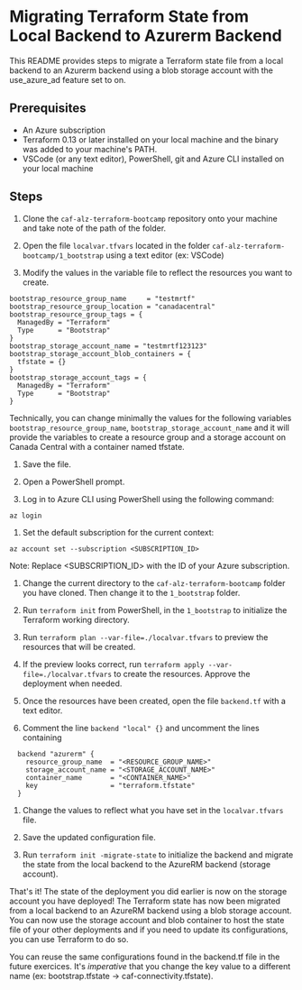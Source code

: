 # Migrating Terraform State from Local Backend to Azurerm Backend

This README provides steps to migrate a Terraform state file from a local backend to an Azurerm backend using a blob storage account with the use_azure_ad feature set to on.

## Prerequisites
- An Azure subscription
- Terraform 0.13 or later installed on your local machine and the binary was added to your machine's PATH.
- VSCode (or any text editor), PowerShell, git and Azure CLI installed on your local machine

## Steps

1. Clone the `caf-alz-terraform-bootcamp` repository onto your machine and take note of the path of the folder.

1. Open the file `localvar.tfvars` located in the folder `caf-alz-terraform-bootcamp/1_bootstrap` using a text editor (ex: VSCode)

1. Modify the values in the variable file to reflect the resources you want to create.

```hcl
bootstrap_resource_group_name     = "testmrtf"
bootstrap_resource_group_location = "canadacentral"
bootstrap_resource_group_tags = {
  ManagedBy = "Terraform"
  Type      = "Bootstrap"
}
bootstrap_storage_account_name = "testmrtf123123"
bootstrap_storage_account_blob_containers = {
  tfstate = {}
}
bootstrap_storage_account_tags = {
  ManagedBy = "Terraform"
  Type      = "Bootstrap"
}

```

Technically, you can change minimally the values for the following variables `bootstrap_resource_group_name`, `bootstrap_storage_account_name` and it will provide the variables to create a resource group and a storage account on Canada Central with a container named tfstate.

1. Save the file.

1. Open a PowerShell prompt.

1. Log in to Azure CLI using PowerShell using the following command:

```pwsh
az login
```

1. Set the default subscription for the current context:

```pwsh
az account set --subscription <SUBSCRIPTION_ID>
```

Note: Replace <SUBSCRIPTION_ID> with the ID of your Azure subscription.

1. Change the current directory to the `caf-alz-terraform-bootcamp` folder you have cloned. Then change it to the `1_bootstrap` folder.

1. Run `terraform init` from PowerShell, in the `1_bootstrap` to initialize the Terraform working directory.

1. Run `terraform plan --var-file=./localvar.tfvars` to preview the resources that will be created.

1. If the preview looks correct, run `terraform apply --var-file=./localvar.tfvars` to create the resources. Approve the deployment when needed.

1. Once the resources have been created, open the file `backend.tf` with a text editor.

1. Comment the line `backend "local" {}` and uncomment the lines containing

```hcl
  backend "azurerm" {
    resource_group_name  = "<RESOURCE_GROUP_NAME>"
    storage_account_name = "<STORAGE_ACCOUNT_NAME>"
    container_name       = "<CONTAINER_NAME>"
    key                  = "terraform.tfstate"
  }
```

1. Change the values to reflect what you have set in the `localvar.tfvars` file.

1. Save the updated configuration file.

1. Run `terraform init -migrate-state` to initialize the backend and migrate the state from the local backend to the AzureRM backend (storage account).

That's it! The state of the deployment you did earlier is now on the storage account you have deployed! The Terraform state has now been migrated from a local backend to an AzureRM backend using a blob storage account. You can now use the storage account and blob container to host the state file of your other deployments and if you need to update its configurations, you can use Terraform to do so.

You can reuse the same configurations found in the backend.tf file in the future exercices. It's *imperative* that you change the key value to a different name (ex: bootstrap.tfstate -> caf-connectivity.tfstate).
